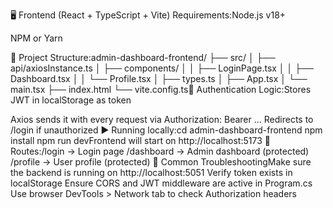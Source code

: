 🖥 Frontend (React + TypeScript + Vite) 
Requirements:Node.js v18+

NPM or Yarn

📁 Project Structure:admin-dashboard-frontend/
├── src/
│   ├── api/axiosInstance.ts
│   ├── components/
│   │   ├── LoginPage.tsx
│   │   ├── Dashboard.tsx
│   │   └── Profile.tsx
│   ├── types.ts
│   ├── App.tsx
│   └── main.tsx
├── index.html
└── vite.config.ts🔐 Authentication Logic:Stores JWT in localStorage as token

Axios sends it with every request via Authorization: Bearer ...
Redirects to /login if unauthorized
▶️ Running locally:cd admin-dashboard-frontend
npm install
npm run devFrontend will start on http://localhost:5173
🔁 Routes:/login → Login page
/dashboard → Admin dashboard (protected)
/profile → User profile (protected)
🚧 Common TroubleshootingMake sure the backend is running on http://localhost:5051
Verify token exists in localStorage
Ensure CORS and JWT middleware are active in Program.cs
Use browser DevTools > Network tab to check Authorization headers
